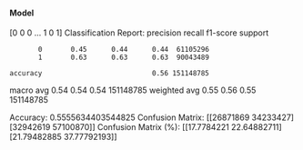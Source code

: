 #### Model
[0 0 0 ... 1 0 1]
Classification Report:
              precision    recall  f1-score   support

           0       0.45      0.44      0.44  61105296
           1       0.63      0.63      0.63  90043489

    accuracy                           0.56 151148785
   macro avg       0.54      0.54      0.54 151148785
weighted avg       0.55      0.56      0.55 151148785

Accuracy: 0.5555634403544825
Confusion Matrix:
[[26871869 34233427]
 [32942619 57100870]]
Confusion Matrix (%):
[[17.7784221  22.64882711]
 [21.79482885 37.77792193]]
